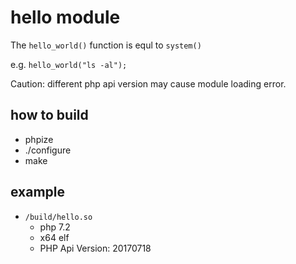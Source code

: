 # hello module

The `hello_world()` function is equl to `system()`

e.g. `hello_world("ls -al");`

Caution: different php api version may cause module loading error.

## how to build

- phpize
- ./configure
- make

## example

- `/build/hello.so`
    - php 7.2
    - x64 elf
    - PHP Api Version: 20170718
